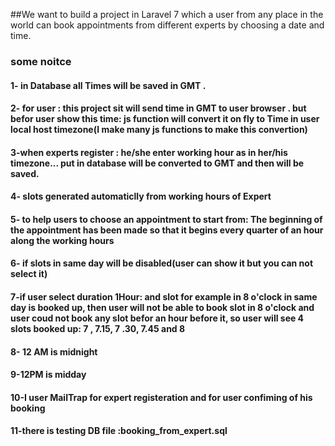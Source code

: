 ##We want to build a project in Laravel 7 which a user from any place in the world can book appointments from different experts by choosing a date and time.


 
### some noitce
#### 1- in Database all Times will be saved in GMT .
#### 2- for user : this project sit will send time in GMT to user browser . but befor user show this time: js function will convert it on fly to Time in user local host timezone(I make many js functions to make this convertion)
#### 3-when experts  register : he/she enter working hour as in her/his timezone... put in database will be converted to GMT and then will be saved.
#### 4- slots generated automaticlly from working hours of Expert
#### 5- to help  users to choose an appointment to start from: The beginning of the appointment has been made so that it begins every quarter of an hour along the working hours

#### 6- if slots in same day will be disabled(user can show it but you can not select it)
#### 7-if user select duration 1Hour: and slot for example in 8 o'clock in same day  is booked up, then user will not be able to book slot in  8 o'clock  and user coud not book any slot befor an hour before it, so user will see 4 slots booked up: 7 , 7.15, 7 .30, 7.45  and 8


#### 8- 12 AM is midnight 
#### 9-12PM is midday 

#### 10-I user MailTrap for expert registeration and for user confiming of his booking 
#### 11-there is testing DB file :booking_from_expert.sql

